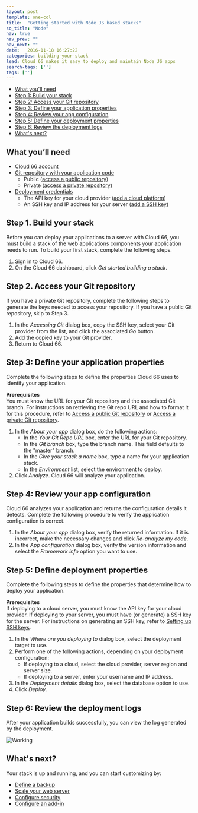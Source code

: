 ```yaml
---
layout: post
template: one-col
title:  "Getting started with Node JS based stacks"
so_title: "Node"
nav: true
nav_prev: ""
nav_next: ""
date:   2016-11-18 16:27:22
categories: building-your-stack
lead: Cloud 66 makes it easy to deploy and maintain Node JS apps
search-tags: ['']
tags: ['']
---
```

<ul class="page-toc">
  <li>
    <a href="#needed">What you'll need</a>
  </li>
  <li>
    <a href="#1">Step 1: Build your stack</a>
  </li>
  <li>
    <a href="#2">Step 2: Access your Git repository</a>
  </li>
  <li>
    <a href="#3">Step 3: Define your application properties</a>
  </li>
  <li>
    <a href="#4">Step 4: Review your app configuration</a>
  </li>
  <li>
    <a href="#5">Step 5: Define your deployment properties</a>
  </li>
  <li>
    <a href="#6">Step 6: Review the deployment logs</a>
  </li>
  <li>
    <a href="#next">What's next?</a>
  </li>
</ul>

<h2 id="needed">What you’ll need</h2>

<ul class="list">
  <li><a href="https://app.cloud66.com/users/sign_up" target="_blank">Cloud 66 account</a></li>
  <li><a href="http://community.cloud66.com/articles/accessing-your-git-repository">Git repository with your application code</a>
    <ul class="list">
      <li>Public (<a href="http://community.cloud66.com/articles/accessing-your-git-repository#public">access a public repository</a>)</li>
      <li>Private (<a href="http://community.cloud66.com/articles/accessing-your-git-repository#private">access a private repository</a>)</li>
    </ul> 
  </li>   
  <li><a href="/deployment/deploy-to-your-cloud">Deployment credentials</a>
    <ul class="list">
      <li>The API key for your cloud provider (<a href="/deployment/deploy-to-your-cloud">add a cloud platform</a>)</li>
      <li>An SSH key and IP address for your server (<a href="/deployment/deploy-to-your-own-server">add a SSH key</a>)</li>
    </ul> 
  </li>
</ul>

<h2 id="1">Step 1. Build your stack</h2>
Before you can deploy your applications to a server with Cloud 66, you must build a stack of the web applications components your application needs to run. To build your first stack, complete the following steps.

<ol class="list">
<li>Sign in to Cloud 66.</li>
<li>On the Cloud 66 dashboard, click <i>Get started building a stack</i>.</li>
</ol>

<h2 id="2">Step 2. Access your Git repository</h2>
If you have a private Git repository, complete the following steps to generate the keys needed to access your repository. If you have a public Git repository, skip to Step 3.

<ol class="list">
<li>In the <i>Accessing Git</i> dialog box, copy the SSH key, select your Git provider from the list, and click the associated <i>Go</i> button.</li>
<li>Add the copied key to your Git provider.</li>
<li>Return to Cloud 66.</li>
</ol>

<h2 id="3">Step 3: Define your application properties</h2>
Complete the following steps to define the properties Cloud 66 uses to identify your application.

<b>Prerequisites</b><br/>
You must know the URL for your Git repository and the associated Git branch. For instructions on retrieving the Git repo URL and how to format it for this procedure, refer to <a href="http://community.cloud66.com/articles/accessing-your-git-repository#public">Access a public Git repository</a> or <a href="http://community.cloud66.com/articles/accessing-your-git-repository#private">Access a private Git repository</a>.

<ol class="list">
  <li>In the <i>About your app</i> dialog box, do the following actions:
    <ul class="list">
      <li>In the <i>Your Git Repo URL</i> box, enter the URL for your Git repository.</li>
      <li>In the <i>Git branch</i> box, type the branch name. This field defaults to the "master" branch.</li>
      <li>In the <i>Give your stack a name</i> box, type a name for your application stack.</li>
      <li>In the <i>Environment</i> list, select the environment to deploy.</li>
    </ul>
  </li>   
  <li>Click <i>Analyze</i>. Cloud 66 will analyze your application.</li>
</ol>

<h2 id="4">Step 4: Review your app configuration</h2>
Cloud 66 analyzes your application and returns the configuration details it detects. Complete the following procedure to verify the application configuration is correct.

<ol class="list">
<li>In the <i>About your app</i> dialog box, verify the returned information. If it is incorrect, make the necessary changes and click <i>Re-analyze my code</i>.</li>
<li>In the <i>App configuration</i> dialog box, verify the version information and select the <i>Framework info</i> option you want to use.</li>
</ol>

<h2 id="5">Step 5: Define deployment properties</h2>
Complete the following steps to define the properties that determine how to deploy your application.

<b>Prerequisites</b><br/>
If deploying to a cloud server, you must know the API key for your cloud provider. If deploying to your server, you must have (or generate) a SSH key for the server. For instructions on generating an SSH key, refer to [Setting up SSH keys](http://community.cloud66.com/articles/setting-up-ssh-keys).

<ol class="list">
  <li>In the <i>Where are you deploying to</i> dialog box, select the deployment target to use.</li>
  <li>Perform one of the following actions, depending on your deployment configuration:
    <ul class="list">
      <li>If deploying to a cloud, select the cloud provider, server region and server size.</li>
      <li>If deploying to a server, enter your username and IP address.</li>
    </ul>
  </li>   
  <li>In the <i>Deployment details</i> dialog box, select the database option to use.</li>
  <li>Click <i>Deploy</i>.</li>
</ol>

<h2 id="6">Step 6: Review the deployment logs</h2>
After your application builds successfully, you can view the log generated by the deployment.

![Working](http://cdn.cloud66.com/images/help/first_stack_preparing.png)

<h2 id="next">What's next?</h2>
Your stack is up and running, and you can start customizing by: 

<ul class="list">
<li><a href="/stack-add-ins/database-backups">Define a backup</a></li>
<li><a href="/managing-your-stack/scaling">Scale your web server</a></li>
<li><a href="/managing-your-stack/stack-network-settings">Configure security</a></li>
<li><a href="/stack-add-ins/add-in-implementation">Configure an add-in</a></li>
</ul>
